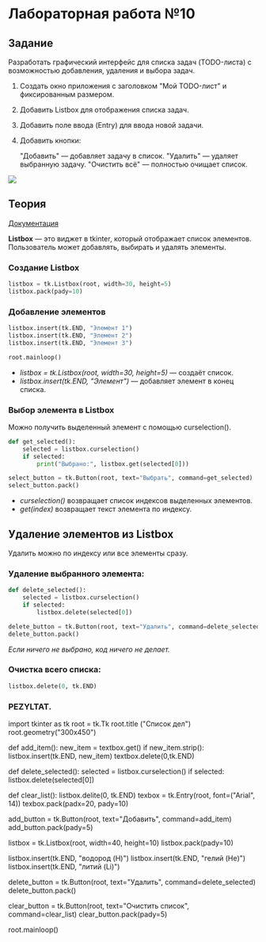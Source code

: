 # Лабораторная работа №10

## Задание

Разработать графический интерфейс для списка задач (TODO-листа) с возможностью добавления, удаления и выбора задач.

1. Создать окно приложения с заголовком "Мой TODO-лист" и фиксированным размером.

2. Добавить Listbox для отображения списка задач.

3. Добавить поле ввода (Entry) для ввода новой задачи.

4. Добавить кнопки:

    "Добавить" — добавляет задачу в список.
    "Удалить" — удаляет выбранную задачу.
    "Очистить всё" — полностью очищает список.

<img src="./.repo/todo.png" />

## Теория

[Документация](https://metanit.com/python/tkinter/2.12.php)

**Listbox** — это виджет в tkinter, который отображает список элементов. Пользователь может добавлять, выбирать и удалять элементы.

### Создание Listbox

```python
listbox = tk.Listbox(root, width=30, height=5)
listbox.pack(pady=10)
```

### Добавление элементов

```python
listbox.insert(tk.END, "Элемент 1")
listbox.insert(tk.END, "Элемент 2")
listbox.insert(tk.END, "Элемент 3")

root.mainloop()
```

- _listbox = tk.Listbox(root, width=30, height=5)_ — создаёт список.
- _listbox.insert(tk.END, "Элемент")_ — добавляет элемент в конец списка.

### Выбор элемента в Listbox

Можно получить выделенный элемент с помощью curselection().

```python
def get_selected():
    selected = listbox.curselection()
    if selected:
        print("Выбрано:", listbox.get(selected[0]))

select_button = tk.Button(root, text="Выбрать", command=get_selected)
select_button.pack()
```

- _curselection()_ возвращает список индексов выделенных элементов.
- _get(index)_ возвращает текст элемента по индексу.

## Удаление элементов из Listbox

Удалить можно по индексу или все элементы сразу.

### Удаление выбранного элемента:

```python
def delete_selected():
    selected = listbox.curselection()
    if selected:
        listbox.delete(selected[0])

delete_button = tk.Button(root, text="Удалить", command=delete_selected)
delete_button.pack()
```

_Если ничего не выбрано, код ничего не делает._

### Очистка всего списка:

```python
listbox.delete(0, tk.END)
```
### PEZYLTAT.

import tkinter as tk
root = tk.Tk
root.title ("Список дел") 
root.geometry("300x450")

def add_item():
    new_item = textbox.get()
    if new_item.strip():
        listbox.insert(tk.END, new_item)
        textbox.delete(0,tk.END)

def delete_selected():
    selected = listbox.curselection()
    if selected:
        listbox.delete(selected[0])

def clear_list():
    listbox.delite(0, tk.END)
texbox = tk.Entry(root, font=("Arial", 14))
texbox.pack(padx=20, pady=10)

add_button = tk.Button(root, text="Добавить", command=add_item)
add_button.pack(pady=5)

listbox = tk.Listbox(root, width=40, height=10)
listbox.pack(pady=10)

listbox.insert(tk.END, "водород (H)")
listbox.insert(tk.END, "гелий (He)")
listbox.insert(tk.END, "литий (Li)")

delete_button = tk.Button(root, text="Удалить", command=delete_selected)
delete_button.pack()

clear_button = tk.Button(root, text="Очистить список", command=clear_list)
clear_button.pack(pady=5)

root.mainloop()
